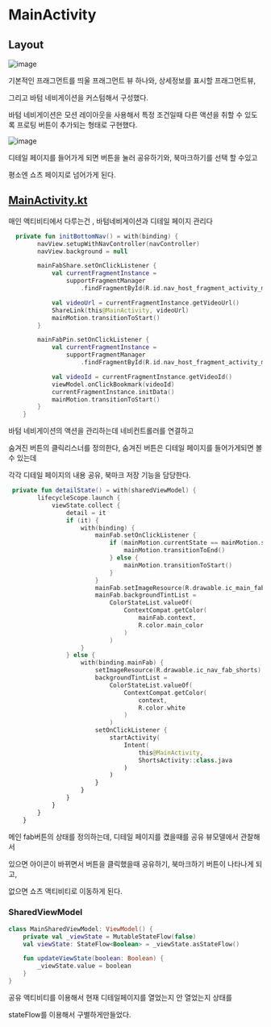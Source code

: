 # MainActivity

## Layout

![image](https://github.com/advanced-8-int-p/PINTube/assets/116724657/0f9e47a9-c592-44ba-93f4-2b2c1b5e2282)

기본적인 프래그먼트를 띄울 프래그먼트 뷰 하나와, 상세정보를 표시할 프래그먼트뷰,

그리고 바텀 네비게이션을 커스텀해서 구성했다.

바텀 네비게이션은 모션 레이아웃을 사용해서 특정 조건일때 다른 액션을 취할 수 있도록 프로팅 버튼이 추가되는 형태로 구현했다.

![image](https://velog.velcdn.com/images/guysang/post/3202af84-b71c-4da6-9dbd-d85503a3c065/image.gif)

디테일 페이지를 들어가게 되면 버튼을 눌러 공유하기와, 북마크하기를 선택 할 수있고

평소엔 쇼츠 페이지로 넘어가게 된다.

## [MainActivity.kt](https://github.com/advanced-8-int-p/PINTube/blob/dev/app/src/main/java/com/example/pintube/ui/main/MainActivity.kt)

매인 액티비티에서 다루는건 , 바텀네비게이션과 디테일 페이지 관리다

```kotlin
  private fun initBottomNav() = with(binding) {
        navView.setupWithNavController(navController)
        navView.background = null

        mainFabShare.setOnClickListener {
            val currentFragmentInstance =
                supportFragmentManager
                    .findFragmentById(R.id.nav_host_fragment_activity_main)?.childFragmentManager?.fragments?.first() as VideoDataInterface

            val videoUrl = currentFragmentInstance.getVideoUrl()
            ShareLink(this@MainActivity, videoUrl)
            mainMotion.transitionToStart()
        }

        mainFabPin.setOnClickListener {
            val currentFragmentInstance =
                supportFragmentManager
                    .findFragmentById(R.id.nav_host_fragment_activity_main)?.childFragmentManager?.fragments?.first() as VideoDataInterface

            val videoId = currentFragmentInstance.getVideoId()
            viewModel.onClickBookmark(videoId)
            currentFragmentInstance.initData()
            mainMotion.transitionToStart()
        }
    }
```
바텀 네비게이션의 액션을 관리하는데 네비컨트롤러를 연결하고

숨겨진 버튼의 클릭리스너를 정의한다, 숨겨진 버튼은 디테일 페이지를 들어가게되면 볼 수 있는데

각각 디테일 페이지의 내용 공유, 북마크 저장 기능을 담당한다.

```kotlin
 private fun detailState() = with(sharedViewModel) {
        lifecycleScope.launch {
            viewState.collect {
                detail = it
                if (it) {
                    with(binding) {
                        mainFab.setOnClickListener {
                            if (mainMotion.currentState == mainMotion.startState) {
                                mainMotion.transitionToEnd()
                            } else {
                                mainMotion.transitionToStart()
                            }
                        }
                        mainFab.setImageResource(R.drawable.ic_main_fab_plus)
                        mainFab.backgroundTintList =
                            ColorStateList.valueOf(
                                ContextCompat.getColor(
                                    mainFab.context,
                                    R.color.main_color
                                )
                            )
                    }
                } else {
                    with(binding.mainFab) {
                        setImageResource(R.drawable.ic_nav_fab_shorts)
                        backgroundTintList =
                            ColorStateList.valueOf(
                                ContextCompat.getColor(
                                    context,
                                    R.color.white
                                )
                            )
                        setOnClickListener {
                            startActivity(
                                Intent(
                                    this@MainActivity,
                                    ShortsActivity::class.java
                                )
                            )
                        }
                    }
                }
            }
        }
    }
```
메인 fab버튼의 상태를 정의하는데, 디테일 페이지를 켰을때를 공유 뷰모델에서 관찰해서

있으면 아이콘이 바뀌면서 버튼을 클릭했을때 공유하기, 북마크하기 버튼이 나타나게 되고,

없으면 쇼츠 액티비티로 이동하게 된다.



### SharedViewModel
```kotlin
class MainSharedViewModel: ViewModel() {
    private val _viewState = MutableStateFlow(false)
    val viewState: StateFlow<Boolean> = _viewState.asStateFlow()

    fun updateViewState(boolean: Boolean) {
        _viewState.value = boolean
    }
}
```

공유 액티비티를 이용해서 현재 디테일페이지를 열었는지 안 열었는지 상태를 

stateFlow를 이용해서 구별하게만들었다.